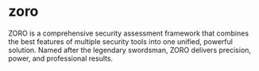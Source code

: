 # zoro
ZORO is a comprehensive security assessment framework that combines the best features of multiple security tools into one unified, powerful solution. Named after the legendary swordsman, ZORO delivers precision, power, and professional results.
